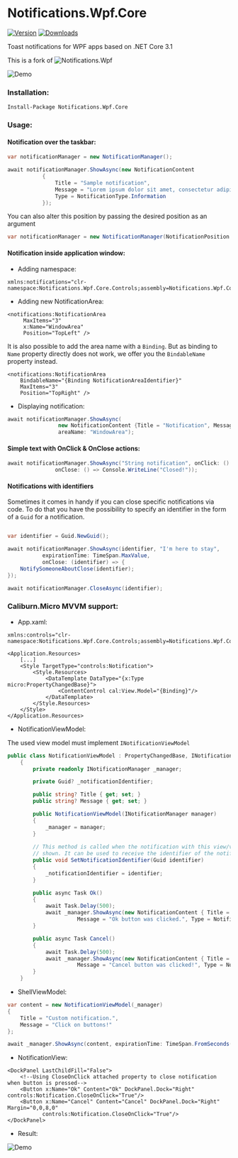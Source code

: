 # Notifications.Wpf.Core

[![Version](https://img.shields.io/nuget/v/Notifications.Wpf.Core.svg)](https://www.nuget.org/packages/Notifications.Wpf.Core)  [![Downloads](https://img.shields.io/nuget/dt/Notifications.Wpf.Core.svg)](https://www.nuget.org/packages/Notifications.Wpf.Core)

Toast notifications for WPF apps based on .NET Core 3.1  

This is a fork of ![Notifications.Wpf](https://github.com/Federerer/Notifications.Wpf)

![Demo](https://i.imgur.com/UvYIVFV.gif)

### Installation:
```
Install-Package Notifications.Wpf.Core
```
### Usage:

#### Notification over the taskbar:
```C#
var notificationManager = new NotificationManager();

await notificationManager.ShowAsync(new NotificationContent
           {
               Title = "Sample notification",
               Message = "Lorem ipsum dolor sit amet, consectetur adipiscing elit.",
               Type = NotificationType.Information
           });
```

You can also alter this position by passing the desired position as an argument

```C#
var notificationManager = new NotificationManager(NotificationPosition.TopRight);
```

#### Notification inside application window:
- Adding namespace:
```XAML
xmlns:notifications="clr-namespace:Notifications.Wpf.Core.Controls;assembly=Notifications.Wpf.Core"
```
- Adding new NotificationArea:
```XAML
<notifications:NotificationArea  
     MaxItems="3"
     x:Name="WindowArea"
     Position="TopLeft" />
```

It is also possible to add the area name with a `Binding`. But as binding to `Name` property directly does not work, we offer you the `BindableName` property instead.

```XAML
<notifications:NotificationArea
    BindableName="{Binding NotificationAreaIdentifier}"
    MaxItems="3"
    Position="TopRight" />
```

- Displaying notification:
```C#
await notificationManager.ShowAsync(
                new NotificationContent {Title = "Notification", Message = "Notification in window!"},
                areaName: "WindowArea");
```


#### Simple text with OnClick & OnClose actions:
```C#
await notificationManager.ShowAsync("String notification", onClick: () => Console.WriteLine("Click"),
               onClose: () => Console.WriteLine("Closed!"));
```

#### Notifications with identifiers

Sometimes it comes in handy if you can close specific notifications via code. To do that you have the possibility to specify an identifier in the form of a `Guid` for a notification.

```C#

var identifier = Guid.NewGuid(); 

await notificationManager.ShowAsync(identifier, "I'm here to stay", 
           expirationTime: TimeSpan.MaxValue, 
           onClose: (identifier) => {
    NotifySomeoneAboutClose(identifier);
});

await notificationManager.CloseAsync(identifier);
```


### Caliburn.Micro MVVM support:
- App.xaml:
```XAML
xmlns:controls="clr-namespace:Notifications.Wpf.Core.Controls;assembly=Notifications.Wpf.Core"

<Application.Resources>
    [...]
    <Style TargetType="controls:Notification">
        <Style.Resources>
            <DataTemplate DataType="{x:Type micro:PropertyChangedBase}">
                <ContentControl cal:View.Model="{Binding}"/>
            </DataTemplate>
        </Style.Resources>
    </Style>
</Application.Resources>
```
- NotificationViewModel:

The used view model must implement `INotificationViewModel`

```C#
public class NotificationViewModel : PropertyChangedBase, INotificationViewModel
    {
        private readonly INotificationManager _manager;

        private Guid? _notificationIdentifier;

        public string? Title { get; set; }
        public string? Message { get; set; }

        public NotificationViewModel(INotificationManager manager)
        {
            _manager = manager;
        }
        
        // This method is called when the notification with this view/view model is
        // shown. It can be used to receive the identifier of the notification
        public void SetNotificationIdentifier(Guid identifier)
        {
            _notificationIdentifier = identifier;
        }

        public async Task Ok()
        {
            await Task.Delay(500);
            await _manager.ShowAsync(new NotificationContent { Title = "Success!", 
                      Message = "Ok button was clicked.", Type = NotificationType.Success });
        }

        public async Task Cancel()
        {
            await Task.Delay(500);
            await _manager.ShowAsync(new NotificationContent { Title = "Error!", 
                      Message = "Cancel button was clicked!", Type = NotificationType.Error });
        }
    }
```

- ShellViewModel:
```C#
var content = new NotificationViewModel(_manager)
{
    Title = "Custom notification.",
    Message = "Click on buttons!"
};

await _manager.ShowAsync(content, expirationTime: TimeSpan.FromSeconds(30));
```
- NotificationView:
```XAML
<DockPanel LastChildFill="False">
    <!--Using CloseOnClick attached property to close notification when button is pressed-->
    <Button x:Name="Ok" Content="Ok" DockPanel.Dock="Right" controls:Notification.CloseOnClick="True"/>
    <Button x:Name="Cancel" Content="Cancel" DockPanel.Dock="Right" Margin="0,0,8,0" 
           controls:Notification.CloseOnClick="True"/>
</DockPanel>
```
- Result:

![Demo](https://i.imgur.com/G1ZU2ID.gif)
